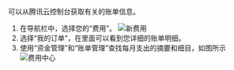 可以从腾讯云控制台获取有关的账单信息。
1. 在导航栏中，选择您的“费用”。
![新费用](https://mc.qcloudimg.com/static/img/9b957c7b2d884f2f7db6edf49d9e1af8/image.jpg)
2. 选择“我的订单”，在里面可以看到您详细的账单明细。
3. 使用“资金管理”和“账单管理”查找每月支出的摘要和细目，如图所示
![费用中心](https://mc.qcloudimg.com/static/img/64b40efcd1675e8de2242a1de92211e9/image.jpg)
